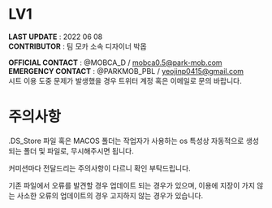 # LV1

**LAST UPDATE** : 2022 06 08  
**CONTRIBUTOR** : 팀 모카 소속 디자이너 박몹

**OFFICIAL CONTACT** : @MOBCA_D / mobca0.5@park-mob.com  
**EMERGENCY CONTACT** : @PARKMOB_PBL / yeojinp0415@gmail.com  
시트 이용 도중 문제가 발생했을 경우 트위터 계정 혹은 이메일로 문의 바랍니다.

# 주의사항

.DS_Store 파일 혹은 MACOS 폴더는 작업자가 사용하는 os 특성상 자동적으로 생성되는 폴더 및 파일로, 무시해주시면 됩니다.

커미션마다 전달드리는 주의사항이 다르니 확인 부탁드립니다.

기존 파일에서 오류를 발견할 경우 업데이트 되는 경우가 있으며, 이용에 지장이 가지 않는 사소한 오류의 업데이트의 경우 고지하지 않는 경우가 있습니다.
